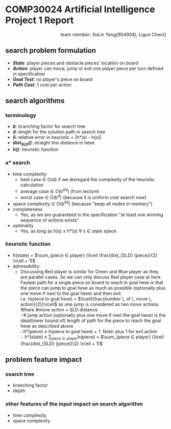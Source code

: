 # COMP30024 Artificial Intelligence Project 1 Report
<p align="right"/>team member: XuLin Yang(904904), Liguo Chen()

## search problem formulation
- _**State**_: player pieces and obstacle pieces' location on board
- _**Action**_: player can move, jump or exit one player piece per turn defined in specification
- _**Goal Test**_: no player's piece on board
- _**Path Cost**_: 1 cost per action

## search algorithms
### terminology
- _**b**_: branching factor for search tree
- _**d**_: length for the solution path in search tree
- _**δ**_: relative error in heuristic = |h*(s) - h(s)|
- _**dist<sub>SLD</sub>()**_: straight line distance in hexe
- _**h()**_:  heuristic function

### a* search 
- time complexity
    - best case ∈ O(d) if we disregard the complexity of the heuristic calculation
    - average case ∈ O(b<sup>δd</sup>) (from lecture)
    - worst case ∈ O(b<sup>d</sup>) (because it is uniform cost search now)
- space complexity ∈ O(b<sup>δd</sup>) (because "keep all nodes in memory")
- completeness
    - Yes, as we are guaranteed in the specification "at least one winning sequence of actions exists"
- optimality
    - Yes, as long as h(s) ≤ h*(s) ∀ s ∈ state space

### heuristic function
- h(state) = $\sum_{piece ∈ player} (\lceil \frac{dist_{SLD} (piece)}{2}  \rceil + 1)​$
- admissibility:  
  - Discussing Red player is similar for Green and Blue player as they are parallel cases. So we can only discuss Red player case at here.  
    Fastest path for a single piece on board to reach in goal hexe is that the piece can jump to goal hexe as much as possible (optionally plus one move if next to the goal hexe) and then exit.  
    i.e. h(piece to goal hexe) = $\lceil{\frac{number \, of \, move \, action}{2}}\rceil$ as one jump is considered as two move actions. Where #move action = SLD distance  
    ∵# jump action (optionally plus one move if next the goal hexe) is the ideal(lower bound of) length of path for the piece to reach the goal hexe as described above  
    ∴h\*(piece) ≥ h(piece to goal hexe) + 1. Note: plus 1 for exit action  
    ∴ h\*(state) ≥ $\sum_{piece ∈ player}$h(piece) = $\sum_{piece ∈ player} (\lceil \frac{dist_{SLD} (piece)}{2}  \rceil + 1)​$

## problem feature impact
### search tree
- branching factor
- depth 

### other features of the input impact on search algorithm
- time complexity 
- space complexity